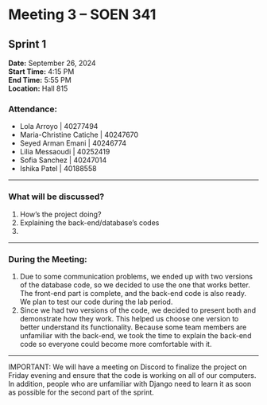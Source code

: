 # Meeting 3 – SOEN 341  
## Sprint 1

**Date:** September 26, 2024  
**Start Time:** 4:15 PM  
**End Time:** 5:55 PM  
**Location:** Hall 815

### Attendance:
- Lola Arroyo | 40277494
- Maria-Christine Catiche | 40247670
- Seyed Arman Emani | 40246774
- Lilia Messaoudi | 40252419
- Sofia Sanchez | 40247014
- Ishika Patel | 40188558

---

### What will be discussed?
1. How’s the project doing?
2. Explaining the back-end/database’s codes 
3.


---

### During the Meeting:
1. Due to some communication problems, we ended up with two versions of the database code, so we decided to use the one that works better. The front-end part is complete, and the back-end code is also ready. We plan to test our code during the lab period.
2. Since we had two versions of the code, we decided to present both and demonstrate how they work. This helped us choose one version to better understand its functionality. Because some team members are unfamiliar with the back-end, we took the time to explain the back-end code so everyone could become more comfortable with it.

---

IMPORTANT: We will have a meeting on Discord to finalize the project on Friday evening and ensure that the code is working on all of our computers. In addition, people who are unfamiliar with Django need to learn it as soon as possible for the second part of the sprint.

